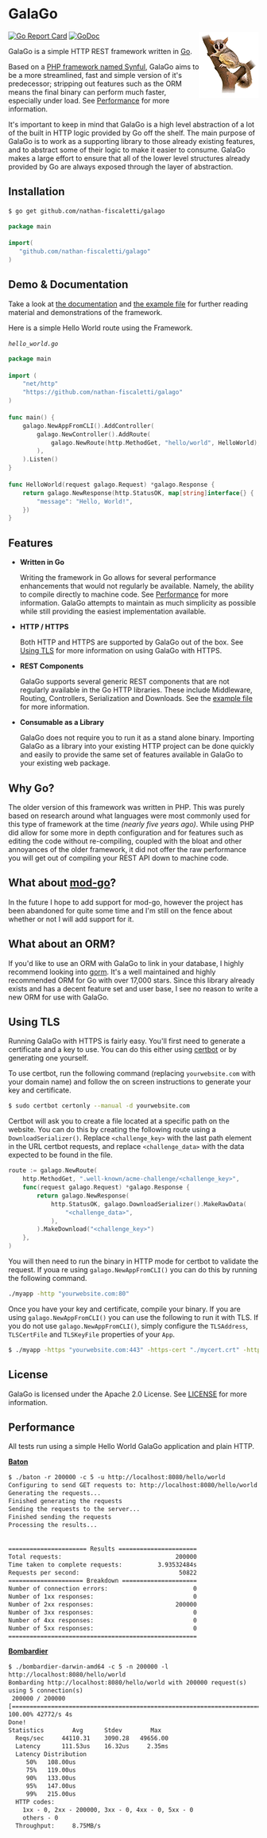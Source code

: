 # GalaGo

[![Go Report Card](https://goreportcard.com/badge/github.com/nathan-fiscaletti/galago)](https://goreportcard.com/report/github.com/nathan-fiscaletti/galago)
[![GoDoc](https://godoc.org/github.com/nathan-fiscaletti/galago?status.svg)](https://godoc.org/github.com/nathan-fiscaletti/galago)
<img src="./logo.png" align="right" />

GalaGo is a simple HTTP REST framework written in [Go](https://golang.org).

Based on a [PHP framework named Synful](https://github.com/nathan-fiscaletti/synful), GalaGo aims to be a more streamlined, fast and simple version of it's predecessor; stripping out features such as the ORM means the final binary can perform much faster, especially under load. See [Performance](#performance) for more information. 

It's important to keep in mind that GalaGo is a high level abstraction of a lot of the built in HTTP logic provided by Go off the shelf. The main purpose of GalaGo is to work as a supporting library to those already existing features, and to abstract some of their logic to make it easier to consume. GalaGo makes a large effort to ensure that all of the lower level structures already provided by Go are always exposed through the layer of abstraction.

## Installation

```sh
$ go get github.com/nathan-fiscaletti/galago
```

```go
package main

import(
   "github.com/nathan-fiscaletti/galago"
)
```

## Demo & Documentation

Take a look at [the documentation](https://godoc.org/github.com/nathan-fiscaletti/galago/) and [the example file](./example/main.go) for further reading material and demonstrations of the framework.

Here is a simple Hello World route using the Framework.

_`hello_world.go`_
```go
package main

import (
    "net/http"
    "https://github.com/nathan-fiscaletti/galago"
)

func main() {
    galago.NewAppFromCLI().AddController(
        galago.NewController().AddRoute(
            galago.NewRoute(http.MethodGet, "hello/world", HelloWorld),
        ),
    ).Listen()
}

func HelloWorld(request galago.Request) *galago.Response {
    return galago.NewResponse(http.StatusOK, map[string]interface{} {
        "message": "Hello, World!",
    })
}
```

## Features

- **Written in Go**

  Writing the framework in Go allows for several performance enhancements that would not regularly be available. Namely, the ability to compile directly to machine code. See [Performance](#performance) for more information. GalaGo attempts to maintain as much simplicity as possible while still providing the easiest implementation available.

- **HTTP / HTTPS**

   Both HTTP and HTTPS are supported by GalaGo out of the box. See [Using TLS](#using-tls) for more information on using GalaGo with HTTPS.

- **REST Components**

   GalaGo supports several generic REST components that are not regularly available in the Go HTTP libraries. These include Middleware, Routing, Controllers, Serialization and Downloads. See the [example file](./example/main.go) for more information.
   
- **Consumable as a Library**

   GalaGo does not require you to run it as a stand alone binary. Importing GalaGo as a library into your existing HTTP project can be done quickly and easily to provide the same set of features available in GalaGo to your existing web package.

## Why Go?

The older version of this framework was written in PHP. This was purely based on research around what languages were most commonly used for this type of framework at the time _(nearly five years ago)_. While using PHP did allow for some more in depth configuration and for features such as editing the code without re-compiling, coupled with the bloat and other annoyances of the older framework, it did not offer the raw performance you will get out of compiling your REST API down to machine code.

## What about [mod-go](https://github.com/idaunis/mod_go)?

In the future I hope to add support for mod-go, however the project has been abandoned for quite some time and I'm still on the fence about whether or not I will add support for it.

## What about an ORM?

If you'd like to use an ORM with GalaGo to link in your database, I highly recommend looking into [gorm](https://github.com/jinzhu/gorm). It's a well maintained and highly recommended ORM for Go with over 17,000 stars. Since this library already exists and has a decent feature set and user base, I see no reason to write a new ORM for use with GalaGo.

## Using TLS

Running GalaGo with HTTPS is fairly easy. You'll first need to generate a certificate and a key to use. You can do this either using [certbot](https://certbot.eff.org/) or by generating one yourself.

To use certbot, run the following command (replacing `yourwebsite.com` with your domain name) and follow the on screen instructions to generate your key and certificate.

```sh
$ sudo certbot certonly --manual -d yourwebsite.com
```

Certbot will ask you to create a file located at a specific path on the website. You can do this by creating the following route using a `DownloadSerializer()`. Replace `<challenge_key>` with the last path element in the URL certbot requests, and replace `<challenge_data>` with the data expected to be found in the file.

```go
route := galago.NewRoute(
    http.MethodGet, ".well-known/acme-challenge/<challenge_key>",
    func(request galago.Request) *galago.Response {
        return galago.NewResponse(
            http.StatusOK, galago.DownloadSerializer().MakeRawData(
                "<challenge_data>",
            ),
        ).MakeDownload("<challenge_key>")
    },
)
```

You will then need to run the binary in HTTP mode for certbot to validate the request. If youa re using `galago.NewAppFromCLI()` you can do this by running the following command.

```sh
./myapp -http "yourwebsite.com:80"
```

Once you have your key and certificate, compile your binary. If you are using `galago.NewAppFromCLI()` you can use the following to run it with TLS. If you do not use `galago.NewAppFromCLI()`, simply configure the `TLSAddress`, `TLSCertFile` and `TLSKeyFile` properties of your `App`.

```sh
$ ./myapp -https "yourwebsite.com:443" -https-cert "./mycert.crt" -https-key "./mykey.key"
```

## License

GalaGo is licensed under the Apache 2.0 License. See [LICENSE](./LICENSE) for more information.

## Performance

All tests run using a simple Hello World GalaGo application and plain HTTP.

[**Baton**](https://github.com/americanexpress/baton)

```
$ ./baton -r 200000 -c 5 -u http://localhost:8080/hello/world
Configuring to send GET requests to: http://localhost:8080/hello/world
Generating the requests...
Finished generating the requests
Sending the requests to the server...
Finished sending the requests
Processing the results...


====================== Results ======================
Total requests:                                200000
Time taken to complete requests:          3.93532484s
Requests per second:                            50822
===================== Breakdown =====================
Number of connection errors:                        0
Number of 1xx responses:                            0
Number of 2xx responses:                       200000
Number of 3xx responses:                            0
Number of 4xx responses:                            0
Number of 5xx responses:                            0
=====================================================
```

[**Bombardier**](https://github.com/codesenberg/bombardier)

```
$ ./bombardier-darwin-amd64 -c 5 -n 200000 -l http://localhost:8080/hello/world
Bombarding http://localhost:8080/hello/world with 200000 request(s) using 5 connection(s)
 200000 / 200000 [==============================================================================================================================================================] 100.00% 42772/s 4s
Done!
Statistics        Avg      Stdev        Max
  Reqs/sec     44110.31    3090.28   49656.00
  Latency      111.53us    16.32us     2.35ms
  Latency Distribution
     50%   108.00us
     75%   119.00us
     90%   133.00us
     95%   147.00us
     99%   215.00us
  HTTP codes:
    1xx - 0, 2xx - 200000, 3xx - 0, 4xx - 0, 5xx - 0
    others - 0
  Throughput:     8.75MB/s
```
